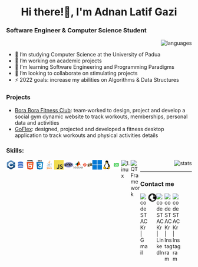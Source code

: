 <h1 align="center">Hi there!👋, I'm Adnan Latif Gazi</h1>
<h3>Software Engineer & Computer Science Student</h3>

<img align="right" alt="languages" src="https://github-readme-stats.vercel.app/api/top-langs?username=adnangazi&show_icons=true&locale=en&layout=compact&theme=dracula" />
<br>

- 🌱 I’m studying Computer Science at the University of Padua
- 🔭 I’m working on academic projects
- 📄 I'm learning Software Engineering and Programming Paradigms
- 👯 I’m looking to collaborate on stimulating projects
- ⚡ 2022 goals: increase my abilities on Algorithms & Data Structures 

### Projects ###

- [Bora Bora Fitness Club](https://github.com/adnangazi/school/tree/master/university/bachelor/third-year/first-semester/tecnologie-web/BoraBoraFitnessClub): team‑worked to design, project and develop a social gym dynamic website to track workouts, memberships, personal data and activities
- [GoFlex](https://github.com/adnangazi/school/tree/master/university/bachelor/second-year/first-semester/programmazione-ad-oggetti/GoFlex): designed, projected and developed a fitness desktop application to track workouts and physical activities details

### Skills: ###

<img align="left" alt="C++" width="26px" src="https://github.com/github/explore/blob/main/topics/cpp/cpp.png" />
<img align="left" alt="SQL" width="26px" src="https://github.com/github/explore/blob/main/topics/sql/sql.png" />
<img align="left" alt="HTML" width="26px" src="https://github.com/github/explore/blob/main/topics/html/html.png" />
<img align="left" alt="CSS" width="26px" src="https://github.com/github/explore/blob/main/topics/css/css.png" />
<img align="left" alt="Java" width="26px" src="https://github.com/github/explore/blob/main/topics/java/java.png" />
<img align="left" alt="JavaScript" width="26px" src="https://github.com/github/explore/blob/main/topics/javascript/javascript.png" />
<img align="left" alt="PHP" width="26px" src="https://github.com/github/explore/blob/main/topics/php/php.png" />
<img align="left" alt="Matlab" width="26px" src="https://github.com/github/explore/blob/main/topics/matlab/matlab.png" />
<img align="left" alt="Git" width="26px" src="https://github.com/github/explore/blob/main/topics/git/git.png" />
<img align="left" alt="Windows" width="26px" src="https://github.com/github/explore/blob/main/topics/windows/windows.png" />
<img align="left" alt="Linux" width="26px" src="https://github.com/github/explore/blob/main/topics/linux/linux.png" />
<img align="left" alt="QT Framework" width="26px" src="https://github.com/github/explore/blob/main/topics/qt/qt.png" />
<img align="left" alt="Linux" width="26px" src="https://unpkg.com/language-icons/icons/en.svg" />
<img align="left" alt="QT Framework" width="26px" src="https://unpkg.com/language-icons/icons/it.svg" />

<img align="right" src="https://github-readme-stats.vercel.app/api?username=adnangazi&show_icons=true&locale=en&theme=dracula" alt="stats" />
<br>

---

### Contact me ###
[<img align="left" alt="codeSTACKr | Gmail" width="22px" src="https://cdn.jsdelivr.net/npm/simple-icons@v3/icons/gmail.svg" />][gmail]
[<img align="left" alt="codeSTACKr | Website" width="22px" src="https://raw.githubusercontent.com/iconic/open-iconic/master/svg/globe.svg" />][website]
[<img align="left" alt="codeSTACKr | LinkedIn" width="22px" src="https://cdn.jsdelivr.net/npm/simple-icons@v3/icons/linkedin.svg" />][linkedin]
[<img align="left" alt="codeSTACKr | Instagram" width="22px" src="https://cdn.jsdelivr.net/npm/simple-icons@v3/icons/instagram.svg" />][instagram]
[<img align="left" alt="codeSTACKr | Instagram" width="22px" src="https://cdn.jsdelivr.net/npm/simple-icons@v3/icons/facebook.svg" />][facebook]

<!-- variables -->
[gmail]: mailto:adnangazi.ag@gmail.com
[website]: https://adnangazi.github.io/
[linkedin]: https://www.linkedin.com/in/adnanlatifgazi/
[instagram]: https://www.instagram.com/iamadnangazi/
[facebook]: https://www.facebook.com/people/Adnan-Latif-Gazi/100006788295938/